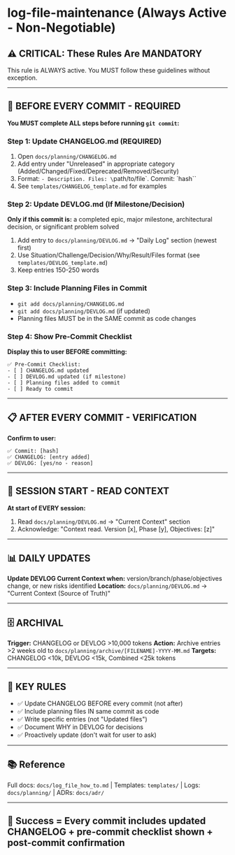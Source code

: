 # log-file-maintenance (Always Active - Non-Negotiable)

## ⚠️ CRITICAL: These Rules Are MANDATORY

This rule is ALWAYS active. You MUST follow these guidelines without exception.

---

## 🔴 BEFORE EVERY COMMIT - REQUIRED

**You MUST complete ALL steps before running `git commit`:**

### Step 1: Update CHANGELOG.md (REQUIRED)
1. Open `docs/planning/CHANGELOG.md`
2. Add entry under "Unreleased" in appropriate category (Added/Changed/Fixed/Deprecated/Removed/Security)
3. Format: `- Description. Files: \`path/to/file\`. Commit: \`hash\``
4. See `templates/CHANGELOG_template.md` for examples

### Step 2: Update DEVLOG.md (If Milestone/Decision)
**Only if this commit is:** a completed epic, major milestone, architectural decision, or significant problem solved

1. Add entry to `docs/planning/DEVLOG.md` → "Daily Log" section (newest first)
2. Use Situation/Challenge/Decision/Why/Result/Files format (see `templates/DEVLOG_template.md`)
3. Keep entries 150-250 words

### Step 3: Include Planning Files in Commit
- `git add docs/planning/CHANGELOG.md`
- `git add docs/planning/DEVLOG.md` (if updated)
- Planning files MUST be in the SAME commit as code changes

### Step 4: Show Pre-Commit Checklist
**Display this to user BEFORE committing:**
```
✅ Pre-Commit Checklist:
- [ ] CHANGELOG.md updated
- [ ] DEVLOG.md updated (if milestone)
- [ ] Planning files added to commit
- [ ] Ready to commit
```

---

## 📋 AFTER EVERY COMMIT - VERIFICATION

**Confirm to user:**
```
✅ Commit: [hash]
✅ CHANGELOG: [entry added]
✅ DEVLOG: [yes/no - reason]
```

---

## 🔄 SESSION START - READ CONTEXT

**At start of EVERY session:**
1. Read `docs/planning/DEVLOG.md` → "Current Context" section
2. Acknowledge: "Context read. Version [x], Phase [y], Objectives: [z]"

---

## 📊 DAILY UPDATES

**Update DEVLOG Current Context when:** version/branch/phase/objectives change, or new risks identified
**Location:** `docs/planning/DEVLOG.md` → "Current Context (Source of Truth)"

---

## 🗄️ ARCHIVAL

**Trigger:** CHANGELOG or DEVLOG >10,000 tokens
**Action:** Archive entries >2 weeks old to `docs/planning/archive/[FILENAME]-YYYY-MM.md`
**Targets:** CHANGELOG <10k, DEVLOG <15k, Combined <25k tokens

---

## 🚫 KEY RULES

- ✅ Update CHANGELOG BEFORE every commit (not after)
- ✅ Include planning files IN same commit as code
- ✅ Write specific entries (not "Updated files")
- ✅ Document WHY in DEVLOG for decisions
- ✅ Proactively update (don't wait for user to ask)

---

## 📚 Reference

Full docs: `docs/log_file_how_to.md` | Templates: `templates/` | Logs: `docs/planning/` | ADRs: `docs/adr/`

---

## 🎯 Success = Every commit includes updated CHANGELOG + pre-commit checklist shown + post-commit confirmation

